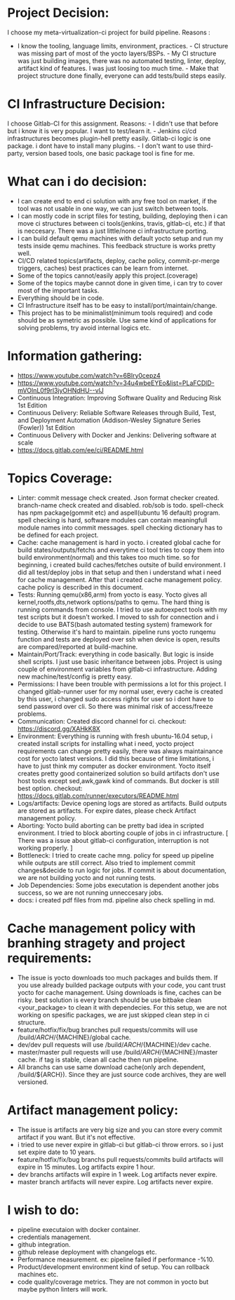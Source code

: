 Project Decision:
=================

I choose my meta-virtualization-ci project for build pipeline. Reasons :
- I know the tooling, language limits, environment, practices. - CI
structure was missing part of most of the yocto layers/BSPs. - My CI
structure was just building images, there was no automated testing,
linter, deploy, artifact kind of features. I was just loosing too much
time. - Make that project structure done finally, everyone can add
tests/build steps easily.

CI Infrastructure Decision:
===========================

I choose Gitlab-CI for this assignment. Reasons: - I didn't use that
before but i know it is very popular. I want to test/learn it. - Jenkins
ci/cd infrastructures becomes plugin-hell pretty easily. Gitlab-ci logic
is one package. i dont have to install many plugins. - I don't want to
use third-party, version based tools, one basic package tool is fine for
me.

What can i do decision:
=======================

-   I can create end to end ci solution with any free tool on market, if
    the tool was not usable in one way, we can just switch
    between tools.
-   I can mostly code in script files for testing, building, deploying
    then i can move ci structures between ci tools(jenkins, travis,
    gitlab-ci, etc.) if that is neccesary. There was a just little/none
    ci infrastructure porting.
-   I can build default qemu machines with default yocto setup and run
    my tests inside qemu machines. This feedback structure is works
    pretty well.
-   CI/CD related topics(artifacts, deploy, cache policy,
    commit-pr-merge triggers, caches) best practices can be learn
    from internet.
-   Some of the topics cannot/easily apply this project.(coverage)
-   Some of the topics maybe cannot done in given time, i can try to
    cover most of the important tasks.
-   Everything should be in code.
-   CI Infrastructure itself has to be easy
    to install/port/maintain/change.
-   This project has to be minimalist(minimum tools required) and code
    should be as symetric as possible. Use same kind of applications for
    solving problems, try avoid internal logics etc.

Information gathering:
======================

-   https://www.youtube.com/watch?v=6BIry0cepz4
-   https://www.youtube.com/watch?v=34u4wbeEYEo&list=PLaFCDlD-mVOlnL0f9rl3jyOHNdHU--vlJ
-   Continuous Integration: Improving Software Quality and Reducing Risk
    1st Edition
-   Continuous Delivery: Reliable Software Releases through Build, Test,
    and Deployment Automation (Addison-Wesley Signature Series (Fowler))
    1st Edition
-   Continuous Delivery with Docker and Jenkins: Delivering software at
    scale
-   https://docs.gitlab.com/ee/ci/README.html

Topics Coverage:
================

-   Linter: commit message check created. Json format checker created.
    branch-name check created and disabled. rob/sob is todo. spell-check
    has npm package(gommit etc) and aspell(ubuntu 16 default) program.
    spell checking is hard, software modules can contain meaningfull
    module names into commit messages. spell checking dictionary has to
    be defined for each project.
-   Cache: cache management is hard in yocto. i created global cache for
    build states/outputs/fetchs and everytime ci tool tries to copy them
    into build environment(normal) and this takes too much time. so for
    beginning, i created build caches/fetches outsite of
    build environment. I did all test/deploy jobs in that setup and then
    i understand what i need for cache management. After that i created
    cache management policy. cache policy is described in this document.
-   Tests: Running qemu(x86,arm) from yocto is easy. Yocto gives all
    kernel,rootfs,dts,network options/paths to qemu. The hard thing is
    running commands from console. I tried to use autoexpect tools with
    my test scripts but it doesn't worked. I moved to ssh for connection
    and i decide to use BATS(bash automated testing system) framework
    for testing. Otherwise it's hard to maintain. pipeline runs yocto
    runqemu function and tests are deployed over ssh when device is
    open, results are compared/reported at build-machine.
-   Maintain/Port/Track: everything in code basically. But logic is
    inside shell scripts. I just use basic inheritance between jobs.
    Project is using couple of environment variables from
    gitlab-ci infrastructure. Adding new machine/test/config is
    pretty easy.
-   Permissions: I have been trouble with permissions a lot for
    this project. I changed gitlab-runner user for my normal user, every
    cache is created by this user, i changed sudo access rights for user
    so i dont have to send password over cli. So there was minimal risk
    of access/freeze problems.
-   Communication: Created discord channel for ci. checkout:
    https://discord.gg/XAHkK8X
-   Environment: Everything is running with fresh ubuntu-16.04 setup, i
    created install scripts for installing what i need, yocto project
    requirements can change pretty easily, there was always maintainance
    cost for yocto latest versions. I did this because of time
    limitations, i have to just think my computer as docker environment.
    Yocto itself creates pretty good containerized solution so build
    artifacts don't use host tools except sed,awk,gawk kind of commands.
    But docker is still best option. checkout:
    https://docs.gitlab.com/runner/executors/README.html
-   Logs/artifacts: Device opening logs are stored as artifacts. Build
    outputs are stored as artifacts. For expire dates, please check
    Artifact management policy.
-   Aborting: Yocto build aborting can be pretty bad idea in
    scripted environment. I tried to block aborting couple of jobs in
    ci infrastructure. [ There was a issue about gitlab-ci configuration, interruption is not working properly. ]
-   Bottleneck: I tried to create cache mng. policy for speed up
    pipeline while outputs are still correct. Also tried to implement
    commit changes&decide to run logic for jobs. If commit is about
    documentation, we are not building yocto and not running tests.
-   Job Dependencies: Some jobs executation is dependent another jobs
    success, so we are not running unneccesary jobs.
-   docs: i created pdf files from md. pipeline also check spelling
    in md.

Cache management policy with branhing stragety and project requirements:
========================================================================

-   The issue is yocto downloads too much packages and builds them. If
    you use already builded package outputs with your code, you cant
    trust yocto for cache management. Using downloads is fine, caches
    can be risky. best solution is every branch should be use bitbake
    clean <your_package> to clean it with dependecies. For this setup,
    we are not working on spesific packages, we are just skipped clean
    step in ci structure.
-   feature/hotfix/fix/bug branches pull requests/commits will use
    /build/${ARCH}/${MACHINE}/global cache.
-   dev/dev pull requests will use /build/${ARCH}/${MACHINE}/dev cache.
-   master/master pull requests will use
    /build/${ARCH}/${MACHINE}/master cache. if tag is stable, clean all
    cache then run pipeline.
-   All branchs can use same download cache(only arch
    dependent, /build/\${ARCH}). Since they are just source code
    archives, they are well versioned.

Artifact management policy:
===========================

-   The issue is artifacts are very big size and you can store every
    commit artifact if you want. But it's not effective.
-   i tried to use never expire in gitlab-ci but gitlab-ci throw errors. so i just set expire date to 10 years.
-   feature/hotfix/fix/bug branchs pull requests/commits build artifacts
    will expire in 15 minutes. Log artifacts expire 1 hour.
-   dev branchs artifacts will expire in 1 week. Log artifacts
    never expire.
-   master branch artifacts will never expire. Log artifacts
    never expire.

I wish to do:
=============

-   pipeline executaion with docker container.
-   credentials management.
-   github integration.
-   github release deployment with changelogs etc.
-   Performance measurement. ex: pipeline failed if performance -%10.
-   Product/development environment kind of setup. You can rollback
    machines etc.
-   code quality/coverage metrics. They are not common in yocto but
    maybe python linters will work.
